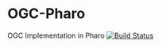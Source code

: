 # OGC-Pharo
OGC Implementation in Pharo [![Build Status](https://travis-ci.org/pharo-GIS/OGC-Pharo.svg?branch=master)](https://travis-ci.org/pharo-GIS/OGC-Pharo)
